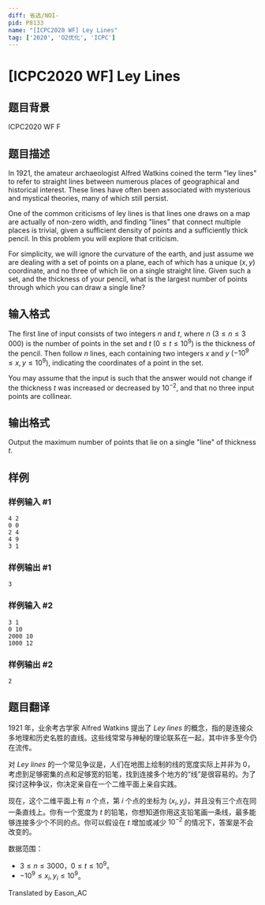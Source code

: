 ```yaml
---
diff: 省选/NOI-
pid: P8133
name: "[ICPC2020 WF] Ley Lines"
tag: ['2020', 'O2优化', 'ICPC']
---
```

# [ICPC2020 WF] Ley Lines
## 题目背景

ICPC2020 WF F
## 题目描述

In 1921, the amateur archaeologist Alfred Watkins coined the term
"ley lines" to refer to straight lines between numerous places of
geographical and historical interest. These lines have often been
associated with mysterious and mystical theories, many of which still
persist.

One of the common criticisms of ley lines is that lines one draws on a
map are actually of non-zero width, and finding "lines" that connect
multiple places is trivial, given a sufficient density of points and a
sufficiently thick pencil. In this problem you will explore that
criticism.

For simplicity, we will ignore the curvature of the earth, and just assume
we are dealing with a set of points on a plane, each of which has a
unique $(x, y)$ coordinate, and no three of which lie on a single
straight line. Given such a set, and the thickness of your pencil,
what is the largest number of points through which you can draw a
single line?
## 输入格式

The first line of input consists of two integers $n$ and $t$, where
$n$ ($3 \le n \le 3\,000$) is the number of points in the set
and $t$ ($0 \le t \le 10^9$) is the thickness of the pencil.
Then follow $n$ lines,
each containing two integers $x$ and $y$ ($-10^9 \le x, y \le 10^9$),
indicating the coordinates of a point in the set.

You may assume that the input is such that the answer would not change
if the thickness $t$ was increased or decreased by $10^{-2}$, and that no
three input points are collinear.
## 输出格式

Output the maximum number of points that lie on a single "line" of
thickness $t$.
## 样例

### 样例输入 #1
```
4 2
0 0
2 4
4 9
3 1
```
### 样例输出 #1
```
3
```
### 样例输入 #2
```
3 1
0 10
2000 10
1000 12
```
### 样例输出 #2
```
2
```
## 题目翻译

1921 年，业余考古学家 Alfred Watkins 提出了 _Ley lines_ 的概念，指的是连接众多地理和历史名胜的直线。这些线常常与神秘的理论联系在一起，其中许多至今仍在流传。

对 _Ley lines_ 的一个常见争议是，人们在地图上绘制的线的宽度实际上并非为 $0$，考虑到足够密集的点和足够宽的铅笔，找到连接多个地方的“线”是很容易的。为了探讨这种争议，你决定亲自在一个二维平面上亲自实践。

现在，这个二维平面上有 $n$ 个点，第 $i$ 个点的坐标为 $(x_i,y_i)$，并且没有三个点在同一条直线上。你有一个宽度为 $t$ 的铅笔，你想知道你用这支铅笔画一条线，最多能够连接多少个不同的点。你可以假设在 $t$ 增加或减少 $10^{-2}$ 的情况下，答案是不会改变的。

数据范围：

- $3\leqslant n\leqslant 3000$，$0\leqslant t\leqslant 10^9$。
- $-10^9\leqslant x_i,y_i\leqslant 10^9$。

Translated by Eason_AC
